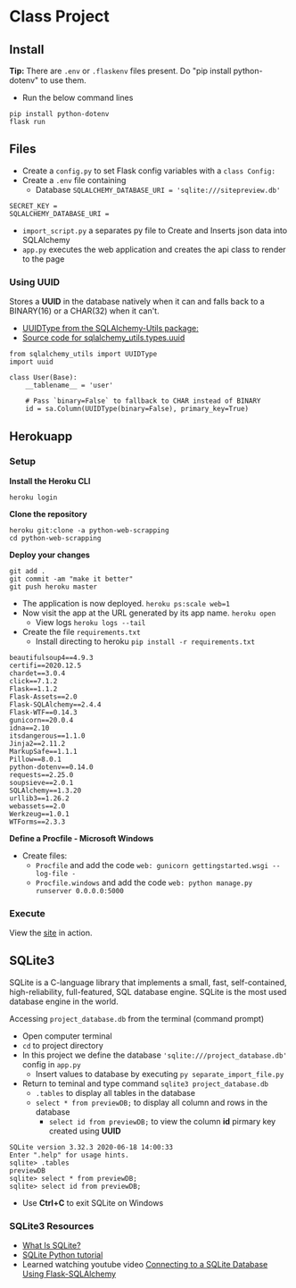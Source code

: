# Class Project

## Install

**Tip:** There are `.env` or `.flaskenv` files present. Do "pip install python-dotenv" to use them.

- Run the below command lines

```
pip install python-dotenv
flask run
```

## Files

- Create a `config.py` to set Flask config variables with a `class Config:`
- Create a `.env` file containing
    - Database `SQLALCHEMY_DATABASE_URI = 'sqlite:///sitepreview.db'`
```
SECRET_KEY =
SQLALCHEMY_DATABASE_URI =
```
- `import_script.py` a separates py file to Create and Inserts json data into SQLAlchemy
- `app.py` executes the web application and creates the api class to render to the page

### Using UUID

Stores a **UUID** in the database natively when it can and falls back to a BINARY(16) or a CHAR(32) when it can't.

- [UUIDType from the SQLAlchemy-Utils package:](https://sqlalchemy-utils.readthedocs.io/en/latest/data_types.html#module-sqlalchemy_utils.types.uuid)
- [Source code for sqlalchemy_utils.types.uuid](https://sqlalchemy-utils.readthedocs.io/en/latest/_modules/sqlalchemy_utils/types/uuid.html#UUIDType)

```
from sqlalchemy_utils import UUIDType
import uuid

class User(Base):
    __tablename__ = 'user'

    # Pass `binary=False` to fallback to CHAR instead of BINARY
    id = sa.Column(UUIDType(binary=False), primary_key=True)
```

## Herokuapp

### Setup

**Install the Heroku CLI**
```
heroku login
```

**Clone the repository**
```
heroku git:clone -a python-web-scrapping
cd python-web-scrapping
```

**Deploy your changes**
```
git add .
git commit -am "make it better"
git push heroku master
```

- The application is now deployed. `heroku ps:scale web=1`
- Now visit the app at the URL generated by its app name. `heroku open`
    - View logs `heroku logs --tail`
- Create the file `requirements.txt`
    - Install directing to heroku `pip install -r requirements.txt`

```
beautifulsoup4==4.9.3
certifi==2020.12.5
chardet==3.0.4
click==7.1.2
Flask==1.1.2
Flask-Assets==2.0
Flask-SQLAlchemy==2.4.4
Flask-WTF==0.14.3
gunicorn==20.0.4
idna==2.10
itsdangerous==1.1.0
Jinja2==2.11.2
MarkupSafe==1.1.1
Pillow==8.0.1
python-dotenv==0.14.0
requests==2.25.0
soupsieve==2.0.1
SQLAlchemy==1.3.20
urllib3==1.26.2
webassets==2.0
Werkzeug==1.0.1
WTForms==2.3.3
```

**Define a Procfile - Microsoft Windows**

- Create files:
    - `Procfile` and add the code `web: gunicorn gettingstarted.wsgi --log-file -` 
    - `Procfile.windows` and add the code `web: python manage.py runserver 0.0.0.0:5000`

### Execute

View the [site](https://python-web-scrapping.herokuapp.com/) in action.

## SQLite3

SQLite is a C-language library that implements a small, fast, self-contained, high-reliability, full-featured, SQL database engine. SQLite is the most used database engine in the world.

Accessing `project_database.db` from the terminal (command prompt)

- Open computer terminal
- `cd` to project directory
- In this project we define the database `'sqlite:///project_database.db'` config in `app.py`
    - Insert values to database by executing `py separate_import_file.py` 
- Return to teminal and type command `sqlite3 project_database.db`
    - `.tables` to display all tables in the database
    - `select * from previewDB;` to display all column and rows in the database
        - `select id from previewDB;` to view the column **id** pirmary key created using **UUID**

```
SQLite version 3.32.3 2020-06-18 14:00:33
Enter ".help" for usage hints.
sqlite> .tables
previewDB
sqlite> select * from previewDB;
sqlite> select id from previewDB;
```
- Use **Ctrl+C** to exit SQLite on Windows

### SQLite3 Resources

- [What Is SQLite?](https://sqlite.org/index.html)
- [SQLite Python tutorial](http://zetcode.com/db/sqlitepythontutorial/)
- Learned watching youtube video [Connecting to a SQLite Database Using Flask-SQLAlchemy](https://www.youtube.com/watch?v=KrRzZGcHjK8)
